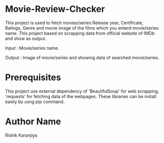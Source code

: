 # Movie-Review-Checker

This project is used to fetch movies/series Release year, Certificate, Ratings, Genre  and movie image of the films which you enterd movie/series name. 
This project based on scrapping data from official website of IMDb and show as output.

Input : Movie/series name.

Output : Image of movie/series and showing data of searched movie/series.


# Prerequisites

This project use external dependency of  'BeautifulSoup' for web scrapping, 'requests' for fetching data of the webpages.
These libraries can be install easily by usng pip command.

# Author Name

Rishik Karanjiya

